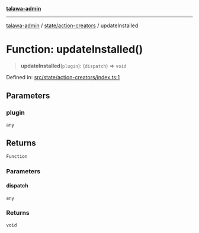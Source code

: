 [**talawa-admin**](../../../README.md)

***

[talawa-admin](../../../README.md) / [state/action-creators](../README.md) / updateInstalled

# Function: updateInstalled()

> **updateInstalled**(`plugin`): (`dispatch`) => `void`

Defined in: [src/state/action-creators/index.ts:1](https://github.com/gautam-divyanshu/talawa-admin/blob/334f0f7773e45df65600a1da08d00c41806347e4/src/state/action-creators/index.ts#L1)

## Parameters

### plugin

`any`

## Returns

`Function`

### Parameters

#### dispatch

`any`

### Returns

`void`
